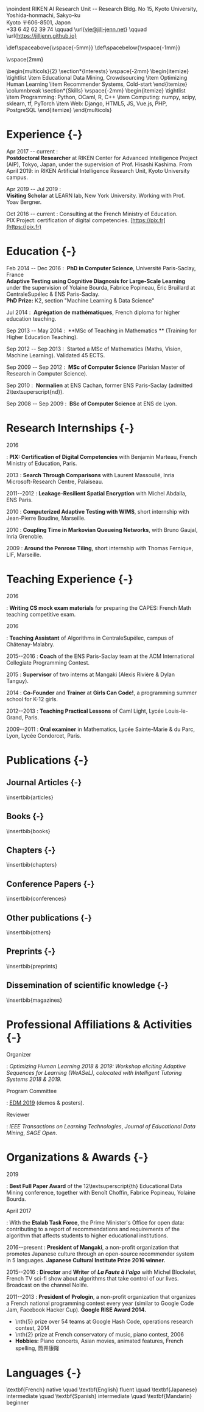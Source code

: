 \noindent
RIKEN AI Research Unit -- Research Bldg. No 15, Kyoto University, Yoshida-honmachi, Sakyo-ku  
Kyoto 〒606-8501, Japon  
+33 6 42 62 39 74 \qquad \url{vie@jill-jenn.net} \qquad \url{https://jilljenn.github.io}

\def\spaceabove{\vspace{-5mm}}
\def\spacebelow{\vspace{-1mm}}

\vspace{2mm}

\begin{multicols}{2}
\section*{Interests}
\vspace{-2mm}
\begin{itemize}
\tightlist
\item Educational Data Mining, Crowdsourcing
\item Optimizing Human Learning
\item Recommender Systems, Cold-start
\end{itemize}
\columnbreak
\section*{Skills}
\vspace{-2mm}
\begin{itemize}
\tightlist
\item Programming: Python, OCaml, R, C++
\item Computing: numpy, scipy, sklearn, tf, PyTorch
\item Web: Django, HTML5, JS, Vue.js, PHP, PostgreSQL
\end{itemize}
\end{multicols}

# Experience {-}

Apr 2017 -- current
:      
**Postdoctoral Researcher** at RIKEN Center for Advanced Intelligence Project (AIP), Tokyo, Japan, under the supervision of Prof. Hisashi Kashima. From April 2019: in RIKEN Artificial Intelligence Research Unit, Kyoto University campus.

Apr 2019 -- Jul 2019
:     
**Visiting Scholar** at LEARN lab, New York University. Working with Prof. Yoav Bergner.

Oct 2016 -- current
:   Consulting at the French Ministry of Education.  
PIX Project: certification of digital competencies. [https://pix.fr](https://pix.fr)

# Education {-}

Feb 2014 -- Dec 2016
:    **PhD in Computer Science**, Université Paris-Saclay, France  
**Adaptive Testing using Cognitive Diagnosis for Large-Scale Learning**  
under the supervision of Yolaine Bourda, Fabrice Popineau, Éric Bruillard at CentraleSupélec & ENS Paris-Saclay.  
**PhD Prize:** K2, section "Machine Learning & Data Science"

Jul 2014
:    **Agrégation de mathématiques**, French diploma for higher education teaching.

Sep 2013 -- May 2014
:    **MSc of Teaching in Mathematics ** (Training for Higher Education Teaching).

Sep 2012 -- Sep 2013
:    Started a MSc of Mathematics (Maths, Vision, Machine Learning). Validated 45 ECTS.

Sep 2009 -- Sep 2012
:    **MSc of Computer Science** (Parisian Master of Research in Computer Science).

Sep 2010
:    **Normalien** at ENS Cachan, former ENS Paris-Saclay (admitted 2\textsuperscript{nd}).

Sep 2008 -- Sep 2009
:    **BSc of Computer Science** at ENS de Lyon.

# Research Internships {-}

2016

:   **PIX: Certification of Digital Competencies** with Benjamin Marteau, French Ministry of Education, Paris.

2013
:   **Search Through Comparisons** with Laurent Massoulié, Inria Microsoft-Research Centre, Palaiseau.  

2011--2012
:   **Leakage-Resilient Spatial Encryption** with Michel Abdalla, ENS Paris.

2010
:   **Computerized Adaptive Testing with WIMS**, short internship with Jean-Pierre Boudine, Marseille.

2010
:   **Coupling Time in Markovian Queueing Networks**, with Bruno Gaujal, Inria Grenoble.

2009
:   **Around the Penrose Tiling**, short internship with Thomas Fernique, LIF, Marseille.

# Teaching Experience {-}

2016

:   **Writing CS mock exam materials** for preparing the CAPES: French Math teaching competitive exam.

2016

:   **Teaching Assistant** of Algorithms in CentraleSupélec, campus of Châtenay-Malabry.

2015--2016
:   **Coach** of the ENS Paris-Saclay team at the ACM International Collegiate Programming Contest.

2015
:   **Supervisor** of two interns at Mangaki (Alexis Rivière & Dylan Tanguy).

2014
:   **Co-Founder** and **Trainer** at **Girls Can Code!**, a programming summer school for K-12 girls.

2012--2013
:   **Teaching Practical Lessons** of Caml Light, Lycée Louis-le-Grand, Paris.

2009--2011
:   **Oral examiner** in Mathematics, Lycée Sainte-Marie & du Parc, Lyon, Lycée Condorcet, Paris.

# Publications {-}

## Journal Articles {-}

\insertbib{articles}

## Books {-}

\insertbib{books}

## Chapters {-}

\insertbib{chapters}

## Conference Papers {-}

\insertbib{conferences}

## Other publications {-}

\insertbib{others}

## Preprints {-}

\insertbib{preprints}

## Dissemination of scientific knowledge {-}

\insertbib{magazines}

# Professional Affiliations & Activities {-}

Organizer

:   *Optimizing Human Learning 2018 & 2019: Workshop eliciting Adaptive Sequences for Learning (WeASeL), colocated with Intelligent Tutoring Systems 2018 & 2019.*

Program Committee

:   [EDM 2019](http://educationaldatamining.org/edm2019/committee/) (demos & posters).

Reviewer

:   *IEEE Transactions on Learning Technologies*, *Journal of Educational Data Mining*, *SAGE Open*.

# Organizations & Awards {-}

2019

:   **Best Full Paper Award** of the 12\textsuperscript{th} Educational Data Mining conference, together with Benoît Choffin, Fabrice Popineau, Yolaine Bourda.

April 2017

:   With the **Etalab Task Force**, the Prime Minister's Office for open data: contributing to a report of recommendations and requirements of the algorithm that affects students to higher educational institutions.

2016--present
:   **President of Mangaki**, a non-profit organization that promotes Japanese culture through an open-source recommender system in 5 languages. **Japanese Cultural Institute Prize 2016 winner.**

2015--2016
:   **Director** and **Writer** of ***La Faute à l'algo*** with Michel Blockelet, French TV sci-fi show about algorithms that take control of our lives. Broadcast on the channel Nolife.

2011--2013
:   **President of Prologin**, a non-profit organization that organizes a French national programming contest every year (similar to Google Code Jam, Facebook Hacker Cup). **Google RISE Award 2014.**

- \nth{5} prize over 54 teams at Google Hash Code, operations research contest, 2014
- \nth{2} prize at French conservatory of music, piano contest, 2006
- **Hobbies:** Piano concerts, Asian movies, animated features, French spelling, 筒井康隆

# Languages {-}

\textbf{French} native \quad \textbf{English} fluent \quad \textbf{Japanese} intermediate \quad \textbf{Spanish} intermediate \quad \textbf{Mandarin} beginner
